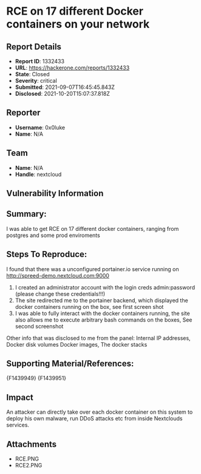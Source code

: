 # RCE on 17 different Docker containers on your network

## Report Details
- **Report ID**: 1332433
- **URL**: https://hackerone.com/reports/1332433
- **State**: Closed
- **Severity**: critical
- **Submitted**: 2021-09-07T16:45:45.843Z
- **Disclosed**: 2021-10-20T15:07:37.818Z

## Reporter
- **Username**: 0x0luke
- **Name**: N/A

## Team
- **Name**: N/A
- **Handle**: nextcloud

## Vulnerability Information
## Summary:
I was able to get RCE on 17 different docker containers, ranging from postgres and some prod enviroments

## Steps To Reproduce:
I found that there was a unconfigured portainer.io service running on http://spreed-demo.nextcloud.com:9000

  1. I created an administrator account with the login creds admin:password (please change these credentials!!!)
  2. The site redirected me to the portainer backend, which displayed the docker containers running on the box, see first screen shot
  3. I was able to fully interact with the docker containers running, the site also allows me to execute arbitrary bash commands on the boxes, See second screenshot

Other info that was disclosed to me from the panel:
Internal IP addresses,
Docker disk volumes
Docker images,
The docker stacks

## Supporting Material/References:

{F1439949}
{F1439951}

## Impact

An attacker can directly take over each docker container on this system to deploy his own malware, run DDoS attacks etc from inside Nextclouds services.

## Attachments
- RCE.PNG
- RCE2.PNG
